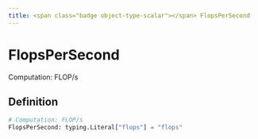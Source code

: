 ```yaml
---
title: <span class="badge object-type-scalar"></span> FlopsPerSecond
---
```

# <span class="badge object-type-scalar"></span> FlopsPerSecond

Computation: FLOP/s

## Definition

```python
# Computation: FLOP/s
FlopsPerSecond: typing.Literal["flops"] = "flops"
```
